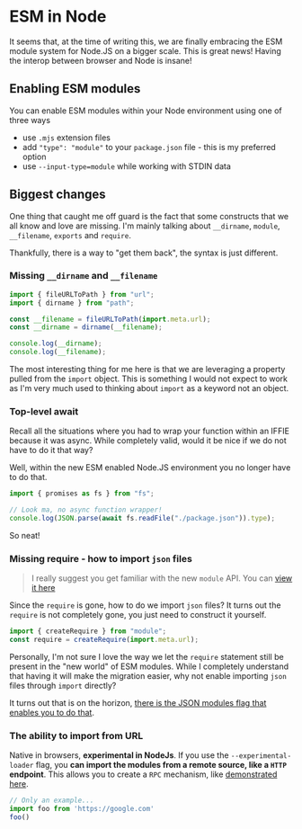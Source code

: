 # ESM in Node

It seems that, at the time of writing this, we are finally embracing the ESM module system for Node.JS on a bigger scale. This is great news! Having the interop between browser and Node is insane!

## Enabling ESM modules

You can enable ESM modules within your Node environment using one of three ways

- use `.mjs` extension files
- add `"type": "module"` to your `package.json` file - this is my preferred option
- use `--input-type=module` while working with STDIN data

## Biggest changes

One thing that caught me off guard is the fact that some constructs that we all know and love are missing.
I'm mainly talking about `__dirname`, `module`, `__filename`, `exports` and `require`.

Thankfully, there is a way to "get them back", the syntax is just different.

### Missing `__dirname` and `__filename`

```js
import { fileURLToPath } from "url";
import { dirname } from "path";

const __filename = fileURLToPath(import.meta.url);
const __dirname = dirname(__filename);

console.log(__dirname);
console.log(__filename);
```

The most interesting thing for me here is that we are leveraging a property pulled from the `import` object.
This is something I would not expect to work as I'm very much used to thinking about `import` as a keyword not an object.

### Top-level await

Recall all the situations where you had to wrap your function within an IFFIE because it was async.
While completely valid, would it be nice if we do not have to do it that way?

Well, within the new ESM enabled Node.JS environment you no longer have to do that.

```js
import { promises as fs } from "fs";

// Look ma, no async function wrapper!
console.log(JSON.parse(await fs.readFile("./package.json")).type);
```

So neat!

### Missing require - how to import `json` files

> I really suggest you get familiar with the new `module` API. You can [view it here](https://nodejs.org/api/module.html#module_module_createrequire_filename)

Since the `require` is gone, how to do we import `json` files?
It turns out the `require` is not completely gone, you just need to construct it yourself.

```js
import { createRequire } from "module";
const require = createRequire(import.meta.url);
```

Personally, I'm not sure I love the way we let the `require` statement still be present in the "new world" of ESM modules. While I completely understand that having it will make the migration easier, why not enable importing `json` files through `import` directly?

It turns out that is on the horizon, [there is the JSON modules flag that enables you to do that](https://nodejs.org/api/esm.html#esm_experimental_json_modules).

### The ability to import from URL

Native in browsers, **experimental in NodeJs**. If you use the `--experimental-loader` flag, you **can import the modules from a remote source, like a `HTTP` endpoint**. This allows you to create a `RPC` mechanism, like [demonstrated here](https://betterprogramming.pub/http-modular-my-node-js-library-for-converting-server-side-functions-into-es-modules-ac78799899ce).

```js
// Only an example...
import foo from 'https://google.com'
foo()
```
